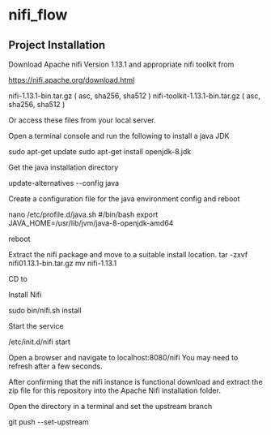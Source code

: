# nifi_flow

## Project Installation
Download Apache nifi Version 1.13.1 and appropriate nifi toolkit from

https://nifi.apache.org/download.html

nifi-1.13.1-bin.tar.gz ( asc, sha256, sha512 )
nifi-toolkit-1.13.1-bin.tar.gz ( asc, sha256, sha512 )

Or access these files from your local server.


Open a terminal console and run the following to install  a java JDK

sudo apt-get update
sudo apt-get install openjdk-8.jdk

Get the java installation directory

update-alternatives --config java

Create a configuration file for the java environment config and reboot

nano /etc/profile.d/java.sh
  #/bin/bash
  export JAVA_HOME=/usr/lib/jvm/java-8-openjdk-amd64
  
reboot

Extract the nifi package and move to a suitable install location.
tar -zxvf nifi01.13.1-bin.tar.gz
mv nifi-1.13.1 <destination>

CD to <destination>
  
Install Nifi

sudo bin/nifi.sh install

Start the service

/etc/init.d/nifi start

Open a browser and navigate to localhost:8080/nifi
You may need to refresh after a few seconds.

After confirming that the nifi instance is functional download and extract the zip file for this repository into the Apache Nifi installation folder. 

Open the directory in a terminal and set the upstream branch

git push --set-upstream <host> <branch>


